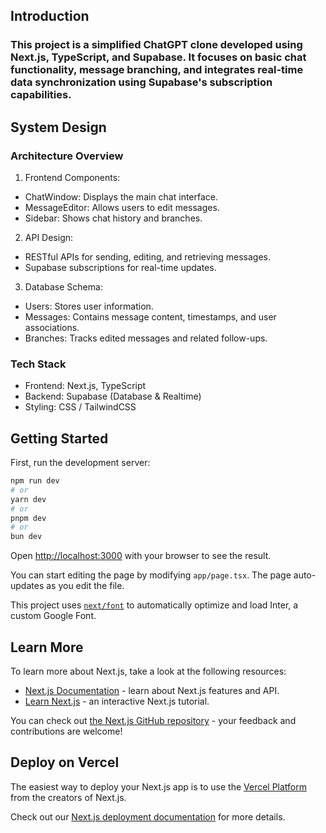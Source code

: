 ## Introduction

### This project is a simplified ChatGPT clone developed using Next.js, TypeScript, and Supabase. It focuses on basic chat functionality, message branching, and integrates real-time data synchronization using Supabase's subscription capabilities.

## System Design

### Architecture Overview
1. Frontend Components:

- ChatWindow: Displays the main chat interface.
- MessageEditor: Allows users to edit messages.
- Sidebar: Shows chat history and branches.
2. API Design:

- RESTful APIs for sending, editing, and retrieving messages.
- Supabase subscriptions for real-time updates.
3. Database Schema:

- Users: Stores user information.
- Messages: Contains message content, timestamps, and user associations.
- Branches: Tracks edited messages and related follow-ups.

### Tech Stack
- Frontend: Next.js, TypeScript
- Backend: Supabase (Database & Realtime)
- Styling: CSS / TailwindCSS

## Getting Started

First, run the development server:

```bash
npm run dev
# or
yarn dev
# or
pnpm dev
# or
bun dev
```

Open [http://localhost:3000](http://localhost:3000) with your browser to see the result.

You can start editing the page by modifying `app/page.tsx`. The page auto-updates as you edit the file.

This project uses [`next/font`](https://nextjs.org/docs/basic-features/font-optimization) to automatically optimize and load Inter, a custom Google Font. 

## Learn More

To learn more about Next.js, take a look at the following resources:

- [Next.js Documentation](https://nextjs.org/docs) - learn about Next.js features and API.
- [Learn Next.js](https://nextjs.org/learn) - an interactive Next.js tutorial.

You can check out [the Next.js GitHub repository](https://github.com/vercel/next.js/) - your feedback and contributions are welcome!

## Deploy on Vercel

The easiest way to deploy your Next.js app is to use the [Vercel Platform](https://vercel.com/new?utm_medium=default-template&filter=next.js&utm_source=create-next-app&utm_campaign=create-next-app-readme) from the creators of Next.js.

Check out our [Next.js deployment documentation](https://nextjs.org/docs/deployment) for more details.
